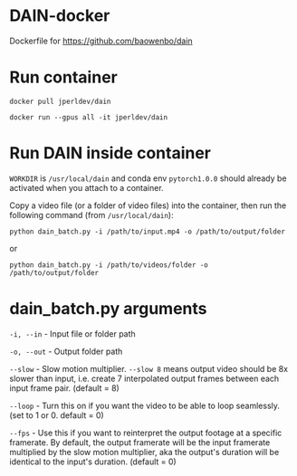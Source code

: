 # DAIN-docker
Dockerfile for https://github.com/baowenbo/dain

# Run container
`docker pull jperldev/dain`

`docker run --gpus all -it jperldev/dain`

# Run DAIN inside container

`WORKDIR` is `/usr/local/dain` and conda env `pytorch1.0.0` should already be activated when you attach to a container.

Copy a video file (or a folder of video files) into the container, then run the following command (from `/usr/local/dain`):

```python dain_batch.py -i /path/to/input.mp4 -o /path/to/output/folder```

or

```python dain_batch.py -i /path/to/videos/folder -o /path/to/output/folder```

# dain_batch.py arguments

`-i, --in` - Input file or folder path

`-o, --out` - Output folder path

`--slow` - Slow motion multiplier. `--slow 8` means output video should be 8x slower than input, i.e. create 7 interpolated output frames between each input frame pair. (default = 8)

`--loop` - Turn this on if you want the video to be able to loop seamlessly. (set to 1 or 0. default = 0)

`--fps` - Use this if you want to reinterpret the output footage at a specific framerate.  By default, the output framerate will be the input framerate multiplied by the slow motion multiplier, aka the output's duration will be identical to the input's duration. (default = 0)
